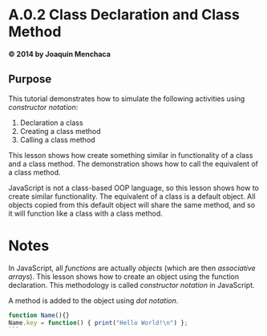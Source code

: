 # A.0.2 Class Declaration and Class Method
**© 2014 by Joaquín Menchaca**

## Purpose

This tutorial demonstrates how to simulate the following activities using *constructor notation*:

1. Declaration a class
2. Creating a class method
3. Calling a class method

This lesson shows how create something similar in functionality of a class and a class method.  The demonstration shows how to call the equivalent of a class method.

JavaScript is not a class-based OOP language, so this lesson shows how to create similar functionality.  The equivalent of a class is a default object.  All objects copied from this default object will share the same method, and so it will function like a class with a class method.

# Notes

In JavaScript, all *functions* are actually *objects* (which are then *associative arrays*).  This lesson shows how to create an object using the function declaration. This methodology is called *constructor notation* in JavaScript.

A method is added to the object using *dot notation*.

````JavaScript
function Name(){}
Name.key = function() { print("Hello World!\n") };
```
